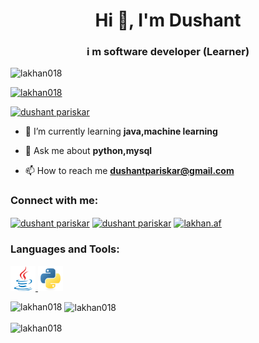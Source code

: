 <h1 align="center">Hi 👋, I'm Dushant</h1>
<h3 align="center">i m software developer (Learner)</h3>

<p align="left"> <img src="https://komarev.com/ghpvc/?username=lakhan018&label=Profile%20views&color=0e75b6&style=flat" alt="lakhan018" /> </p>

<p align="left"> <a href="https://github.com/ryo-ma/github-profile-trophy"><img src="https://github-profile-trophy.vercel.app/?username=lakhan018" alt="lakhan018" /></a> </p>

<p align="left"> <a href="https://twitter.com/dushant pariskar" target="blank"><img src="https://img.shields.io/twitter/follow/dushant pariskar?logo=twitter&style=for-the-badge" alt="dushant pariskar" /></a> </p>

- 🌱 I’m currently learning **java,machine learning**

- 💬 Ask me about **python,mysql**

- 📫 How to reach me **dushantpariskar@gmail.com**

<h3 align="left">Connect with me:</h3>
<p align="left">
<a href="https://twitter.com/dushant pariskar" target="blank"><img align="center" src="https://raw.githubusercontent.com/rahuldkjain/github-profile-readme-generator/master/src/images/icons/Social/twitter.svg" alt="dushant pariskar" height="30" width="40" /></a>
<a href="https://linkedin.com/in/dushant pariskar" target="blank"><img align="center" src="https://raw.githubusercontent.com/rahuldkjain/github-profile-readme-generator/master/src/images/icons/Social/linked-in-alt.svg" alt="dushant pariskar" height="30" width="40" /></a>
<a href="https://instagram.com/lakhan.af" target="blank"><img align="center" src="https://raw.githubusercontent.com/rahuldkjain/github-profile-readme-generator/master/src/images/icons/Social/instagram.svg" alt="lakhan.af" height="30" width="40" /></a>
</p>

<h3 align="left">Languages and Tools:</h3>
<p align="left"> <a href="https://www.java.com" target="_blank" rel="noreferrer"> <img src="https://raw.githubusercontent.com/devicons/devicon/master/icons/java/java-original.svg" alt="java" width="40" height="40"/> </a> <a href="https://www.python.org" target="_blank" rel="noreferrer"> <img src="https://raw.githubusercontent.com/devicons/devicon/master/icons/python/python-original.svg" alt="python" width="40" height="40"/> </a> </p>

<p><img align="left" src="https://github-readme-stats.vercel.app/api/top-langs?username=lakhan018&show_icons=true&locale=en&layout=compact" alt="lakhan018" /></p>

<p>&nbsp;<img align="center" src="https://github-readme-stats.vercel.app/api?username=lakhan018&show_icons=true&locale=en" alt="lakhan018" /></p>

<p><img align="center" src="https://github-readme-streak-stats.herokuapp.com/?user=lakhan018&" alt="lakhan018" /></p>

